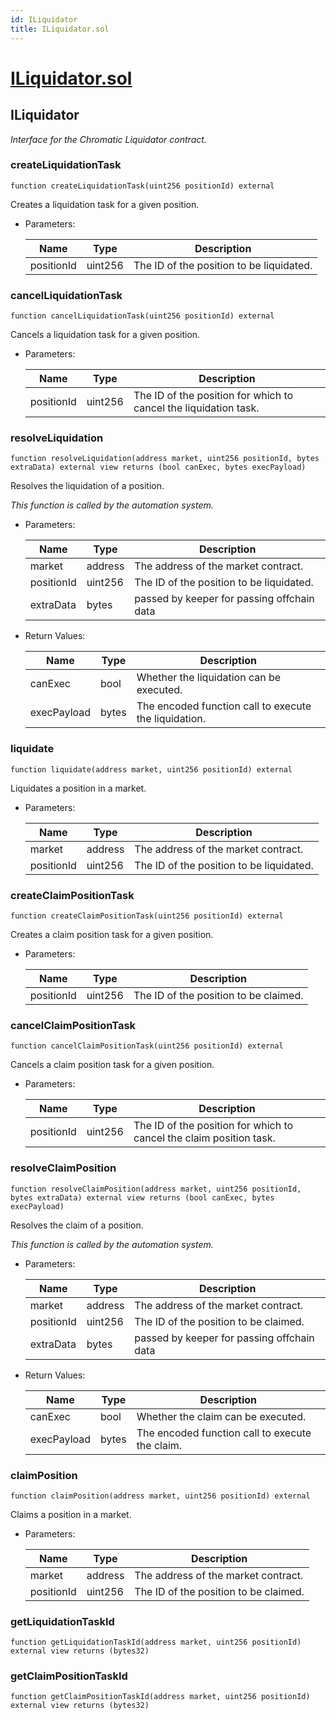 ```yaml
---
id: ILiquidator
title: ILiquidator.sol
---
```

# [ILiquidator.sol](https://github.com/chromatic-protocol/contracts/tree/main/contracts/core/interfaces/ILiquidator.sol)

## ILiquidator

_Interface for the Chromatic Liquidator contract._

### createLiquidationTask

```solidity
function createLiquidationTask(uint256 positionId) external
```

Creates a liquidation task for a given position.

- Parameters:

  | Name | Type | Description |
  | ---- | ---- | ----------- |
  | positionId | uint256 | The ID of the position to be liquidated. |

### cancelLiquidationTask

```solidity
function cancelLiquidationTask(uint256 positionId) external
```

Cancels a liquidation task for a given position.

- Parameters:

  | Name | Type | Description |
  | ---- | ---- | ----------- |
  | positionId | uint256 | The ID of the position for which to cancel the liquidation task. |

### resolveLiquidation

```solidity
function resolveLiquidation(address market, uint256 positionId, bytes extraData) external view returns (bool canExec, bytes execPayload)
```

Resolves the liquidation of a position.

_This function is called by the automation system._

- Parameters:

  | Name | Type | Description |
  | ---- | ---- | ----------- |
  | market | address | The address of the market contract. |
  | positionId | uint256 | The ID of the position to be liquidated. |
  | extraData | bytes | passed by keeper for passing offchain data |

- Return Values:

  | Name | Type | Description |
  | ---- | ---- | ----------- |
  | canExec | bool | Whether the liquidation can be executed. |
  | execPayload | bytes | The encoded function call to execute the liquidation. |

### liquidate

```solidity
function liquidate(address market, uint256 positionId) external
```

Liquidates a position in a market.

- Parameters:

  | Name | Type | Description |
  | ---- | ---- | ----------- |
  | market | address | The address of the market contract. |
  | positionId | uint256 | The ID of the position to be liquidated. |

### createClaimPositionTask

```solidity
function createClaimPositionTask(uint256 positionId) external
```

Creates a claim position task for a given position.

- Parameters:

  | Name | Type | Description |
  | ---- | ---- | ----------- |
  | positionId | uint256 | The ID of the position to be claimed. |

### cancelClaimPositionTask

```solidity
function cancelClaimPositionTask(uint256 positionId) external
```

Cancels a claim position task for a given position.

- Parameters:

  | Name | Type | Description |
  | ---- | ---- | ----------- |
  | positionId | uint256 | The ID of the position for which to cancel the claim position task. |

### resolveClaimPosition

```solidity
function resolveClaimPosition(address market, uint256 positionId, bytes extraData) external view returns (bool canExec, bytes execPayload)
```

Resolves the claim of a position.

_This function is called by the automation system._

- Parameters:

  | Name | Type | Description |
  | ---- | ---- | ----------- |
  | market | address | The address of the market contract. |
  | positionId | uint256 | The ID of the position to be claimed. |
  | extraData | bytes | passed by keeper for passing offchain data |

- Return Values:

  | Name | Type | Description |
  | ---- | ---- | ----------- |
  | canExec | bool | Whether the claim can be executed. |
  | execPayload | bytes | The encoded function call to execute the claim. |

### claimPosition

```solidity
function claimPosition(address market, uint256 positionId) external
```

Claims a position in a market.

- Parameters:

  | Name | Type | Description |
  | ---- | ---- | ----------- |
  | market | address | The address of the market contract. |
  | positionId | uint256 | The ID of the position to be claimed. |

### getLiquidationTaskId

```solidity
function getLiquidationTaskId(address market, uint256 positionId) external view returns (bytes32)
```

### getClaimPositionTaskId

```solidity
function getClaimPositionTaskId(address market, uint256 positionId) external view returns (bytes32)
```

